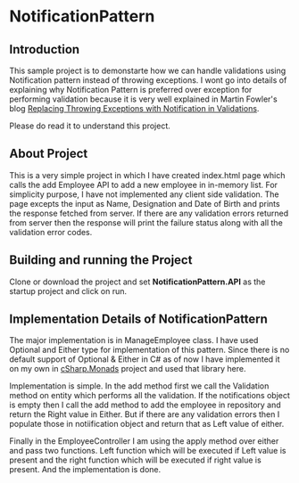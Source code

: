 # NotificationPattern

## Introduction
This sample project is to demonstarte how we can handle validations using Notification pattern instead of throwing exceptions. I wont go into details of explaining why Notification Pattern is preferred over exception for performing validation because it is very well explained in Martin Fowler's blog [Replacing Throwing Exceptions with Notification in Validations](http://martinfowler.com/articles/replaceThrowWithNotification.html). 

Please do read it to understand this project.

## About Project
This is a very simple project in which I have created index.html page which calls the add Employee API to add a new employee in in-memory list. For simplicity purpose, I have not implemented any client side validation. The page excepts the input as Name, Designation and Date of Birth and prints the response fetched from server. If there are any validation errors returned from server then the response will print the failure status along with all the validation error codes.

## Building and running the Project
Clone or download the project and set **NotificationPattern.API** as the startup project and click on run.

## Implementation Details of NotificationPattern
The major implementation is in ManageEmployee class. I have used Optional and Either type for implementation of this pattern. Since there is no default support of Optional & Either in C# as of now I have implemented it on my own in [cSharp.Monads](https://github.com/Priyankad19/cSharp.Monads) project and used that library here.

Implementation is simple. In the add method first we call the Validation method on entity which performs all the validation. If the notifications object is empty then I call the add method to add the employee in repository and return the Right value in Either. But if there are any validation errors then I populate those in notiification object and return that as Left value of either.

Finally in the EmployeeController I am using the apply method over either and pass two functions. Left function which will be executed if Left value is present and the right function which will be executed if right value is present. And the implementation is done.

